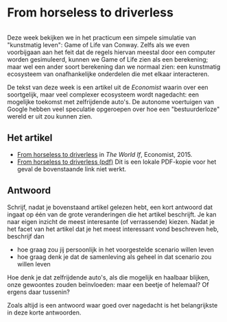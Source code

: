 # From horseless to driverless

```{include} ../class/readings/horeseless_driverless.md
```

Deze week bekijken we in het practicum een simpele simulatie van "kunstmatig leven": Game of Life van Conway. Zelfs als we even voorbijgaan aan het feit dat de regels hiervan meestal door een computer worden gesimuleerd, kunnen we Game of Life zien als een berekening; maar wel een ander soort berekening dan we normaal zien: een kunstmatig ecosysteem van onafhankelijke onderdelen die met elkaar interacteren.

De tekst van deze week is een artikel uit de *Economist* waarin over een soortgelijk, maar veel complexer ecosysteem wordt nagedacht: een mogelijke toekomst met zelfrijdende auto's. De autonome voertuigen van Google hebben veel speculatie opgeroepen over hoe een "bestuurderloze" wereld er uit zou kunnen zien.

## Het artikel

* [From horseless to driverless](http://worldif.economist.com/article/11/what-if-autonomous-vehicles-rule-the-world-from-horseless-to-driverless)
  in *The World If*, Economist, 2015.
* [From horseless to driverless (pdf)](https://github.com/misja/programmeren/raw/master/readings/assets/if_autonomous_cars.pdf) Dit is een lokale PDF-kopie voor het geval de bovenstaande link niet werkt.

## Antwoord

Schrijf, nadat je bovenstaand artikel gelezen hebt, een kort antwoord dat ingaat op één van de grote veranderingen die het artikel beschrijft. Je kan naar eigen inzicht de meest interesante (of verrassende) kiezen. Nadat je het facet van het artikel dat je het meest interessant vond beschreven heb, beschrijf dan

* hoe graag zou jij persoonlijk in het voorgestelde scenario willen leven
* hoe graag denk je dat de samenleving als geheel in dat scenario zou willen leven

Hoe denk je dat zelfrijdende auto's, als die mogelijk en haalbaar blijken, onze gewoontes zouden beïnvloeden: maar een beetje of helemaal? Of ergens daar tussenin?

Zoals altijd is een antwoord waar goed over nagedacht is het belangrijkste in deze korte antwoorden.